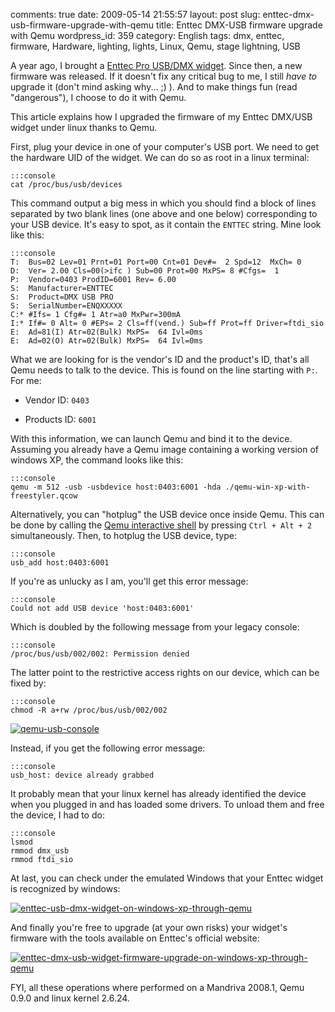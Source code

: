 comments: true
date: 2009-05-14 21:55:57
layout: post
slug: enttec-dmx-usb-firmware-upgrade-with-qemu
title: Enttec DMX-USB firmware upgrade with Qemu
wordpress_id: 359
category: English
tags: dmx, enttec, firmware, Hardware, lighting, lights, Linux, Qemu, stage lightning, USB

A year ago, I brought a [Enttec Pro USB/DMX widget](http://www.enttec.com/dmxusb.php). Since then, a new firmware was released. If it doesn't fix any critical bug to me, I still _have to_ upgrade it (don't mind asking why... ;) ). And to make things fun (read "dangerous"), I choose to do it with Qemu.

This article explains how I upgraded the firmware of my Enttec DMX/USB widget under linux thanks to Qemu.

First, plug your device in one of your computer's USB port. We need to get the hardware UID of the widget. We can do so as root in a linux terminal:


    :::console
    cat /proc/bus/usb/devices




This command output a big mess in which you should find a block of lines separated by two blank lines (one above and one below) corresponding to your USB device. It's easy to spot, as it contain the `ENTTEC` string. Mine look like this:


    :::console
    T:  Bus=02 Lev=01 Prnt=01 Port=00 Cnt=01 Dev#=  2 Spd=12  MxCh= 0
    D:  Ver= 2.00 Cls=00(>ifc ) Sub=00 Prot=00 MxPS= 8 #Cfgs=  1
    P:  Vendor=0403 ProdID=6001 Rev= 6.00
    S:  Manufacturer=ENTTEC
    S:  Product=DMX USB PRO
    S:  SerialNumber=ENQXXXXX
    C:* #Ifs= 1 Cfg#= 1 Atr=a0 MxPwr=300mA
    I:* If#= 0 Alt= 0 #EPs= 2 Cls=ff(vend.) Sub=ff Prot=ff Driver=ftdi_sio
    E:  Ad=81(I) Atr=02(Bulk) MxPS=  64 Ivl=0ms
    E:  Ad=02(O) Atr=02(Bulk) MxPS=  64 Ivl=0ms




What we are looking for is the vendor's ID and the product's ID, that's all Qemu needs to talk to the device. This is found on the line starting with `P:`. For me:




  * Vendor ID: `0403`


  * Products ID: `6001`



With this information, we can launch Qemu and bind it to the device. Assuming you already have a Qemu image containing a working version of windows XP, the command looks like this:


    :::console
    qemu -m 512 -usb -usbdevice host:0403:6001 -hda ./qemu-win-xp-with-freestyler.qcow




Alternatively, you can "hotplug" the USB device once inside Qemu. This can be done by calling the [Qemu interactive shell](http://www.nongnu.org//qemu/qemu-doc.html#SEC11) by pressing `Ctrl + Alt + 2` simultaneously. Then, to hotplug the USB device, type:


    :::console
    usb_add host:0403:6001




If you're as unlucky as I am, you'll get this error message:


    :::console
    Could not add USB device 'host:0403:6001'




Which is doubled by the following message from your legacy console:


    :::console
    /proc/bus/usb/002/002: Permission denied




The latter point to the restrictive access rights on our device, which can be fixed by:


    :::console
    chmod -R a+rw /proc/bus/usb/002/002




[![qemu-usb-console](http://kevin.deldycke.com/wp-content/uploads/2009/05/qemu-usb-console-300x192.png)](http://kevin.deldycke.com/wp-content/uploads/2009/05/qemu-usb-console.png)

Instead, if you get the following error message:


    :::console
    usb_host: device already grabbed




It probably mean that your linux kernel has already identified the device when you plugged in and has loaded some drivers. To unload them and free the device, I had to do:


    :::console
    lsmod
    rmmod dmx_usb
    rmmod ftdi_sio




At last, you can check under the emulated Windows that your Enttec widget is recognized by windows:

[![enttec-usb-dmx-widget-on-windows-xp-through-qemu](http://kevin.deldycke.com/wp-content/uploads/2009/05/enttec-usb-dmx-widget-on-windows-xp-through-qemu-300x231.png)](http://kevin.deldycke.com/wp-content/uploads/2009/05/enttec-usb-dmx-widget-on-windows-xp-through-qemu.png)

And finally you're free to upgrade (at your own risks) your widget's firmware with the tools available on Enttec's official website:

[![enttec-dmx-usb-widget-firmware-upgrade-on-windows-xp-through-qemu](http://kevin.deldycke.com/wp-content/uploads/2009/05/enttec-dmx-usb-widget-firmware-upgrade-on-windows-xp-through-qemu-300x231.png)](http://kevin.deldycke.com/wp-content/uploads/2009/05/enttec-dmx-usb-widget-firmware-upgrade-on-windows-xp-through-qemu.png)

FYI, all these operations where performed on a Mandriva 2008.1, Qemu 0.9.0 and linux kernel 2.6.24.
